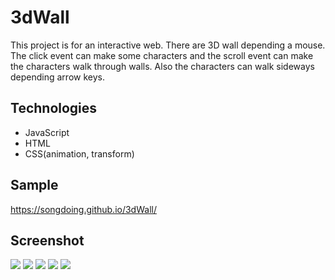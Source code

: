 # 3dWall
This project is for an interactive web. There are 3D wall depending a mouse. The click event can make some characters and the scroll event can make the characters walk through walls.
Also the characters can walk sideways depending arrow keys.

## Technologies
* JavaScript
* HTML
* CSS(animation, transform)

## Sample
https://songdoing.github.io/3dWall/

## Screenshot
<img src="https://user-images.githubusercontent.com/48890162/88126877-7963a200-cba0-11ea-820d-917887a1d0af.png">
<img src="https://user-images.githubusercontent.com/48890162/88126881-7bc5fc00-cba0-11ea-8548-f507ba193e88.png">
<img src="https://user-images.githubusercontent.com/48890162/88126885-7d8fbf80-cba0-11ea-9958-2cccae2be87a.png">
<img src="https://user-images.githubusercontent.com/48890162/88126889-7f598300-cba0-11ea-96f8-8a8dda0654f4.png">
<img src="https://user-images.githubusercontent.com/48890162/88126894-82547380-cba0-11ea-94cd-10c6dd243f10.png">
